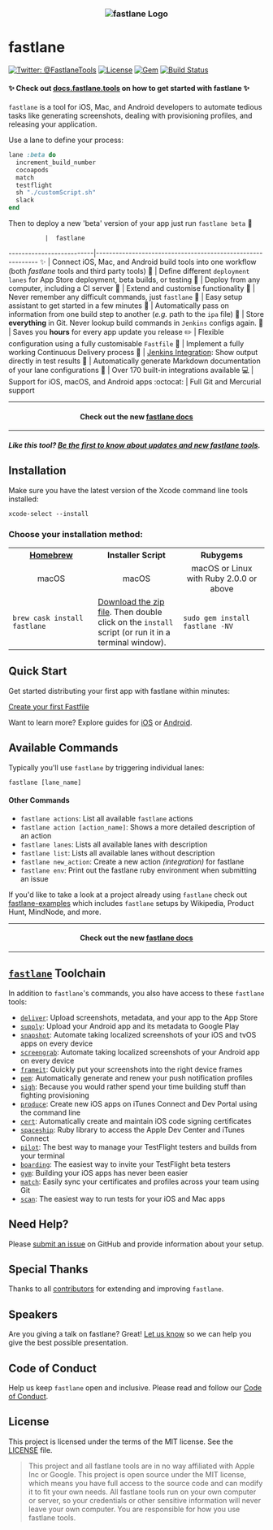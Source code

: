<h3 align="center">
  <img src="fastlane/assets/fastlane_text.png" alt="fastlane Logo" />
</h3>

fastlane
============

[![Twitter: @FastlaneTools](https://img.shields.io/badge/contact-@FastlaneTools-blue.svg?style=flat)](https://twitter.com/FastlaneTools)
[![License](https://img.shields.io/badge/license-MIT-green.svg?style=flat)](https://github.com/fastlane/fastlane/blob/master/LICENSE)
[![Gem](https://img.shields.io/gem/v/fastlane.svg?style=flat)](https://rubygems.org/gems/fastlane)
[![Build Status](https://img.shields.io/circleci/project/fastlane/fastlane/master.svg?style=flat)](https://circleci.com/gh/fastlane/fastlane)

#### ✨ Check out [docs.fastlane.tools](https://docs.fastlane.tools) on how to get started with fastlane ✨

`fastlane` is a tool for iOS, Mac, and Android developers to automate tedious tasks like generating screenshots, dealing with provisioning profiles, and releasing your application.

Use a lane to define your process:

```ruby
lane :beta do
  increment_build_number
  cocoapods
  match
  testflight
  sh "./customScript.sh"
  slack
end
```

Then to deploy a new 'beta' version of your app just run
`fastlane beta` :rocket:

              |  fastlane
--------------------------|------------------------------------------------------------
:sparkles: | Connect iOS, Mac, and Android build tools into one workflow (both _fastlane_ tools and third party tools)
:monorail: | Define different `deployment lanes` for App Store deployment, beta builds, or testing
:ship: | Deploy from any computer, including a CI server
:wrench: | Extend and customise functionality
:thought_balloon: | Never remember any difficult commands, just `fastlane`
:tophat: | Easy setup assistant to get started in a few minutes
:email: | Automatically pass on information from one build step to another (*e.g.* path to the `ipa` file)
:page_with_curl: | Store **everything** in Git. Never lookup build commands in `Jenkins` configs again.
:rocket: | Saves you **hours** for every app update you release
:pencil2: | Flexible configuration using a fully customisable `Fastfile`
:mountain_cableway: | Implement a fully working Continuous Delivery process
:ghost: | [Jenkins Integration](https://docs.fastlane.tools/best-practices/continuous-integration/#jenkins-integration): Show output directly in test results
:book: | Automatically generate Markdown documentation of your lane configurations
:hatching_chick: | Over 170 built-in integrations available
:computer: | Support for iOS, macOS, and Android apps
:octocat: | Full Git and Mercurial support

<hr />
<h4 align="center">
  Check out the new <a href="https://docs.fastlane.tools/">fastlane docs</a>
</h4>
<hr />

##### Like this tool? [Be the first to know about updates and new fastlane tools](https://tinyletter.com/krausefx).

## Installation
Make sure you have the latest version of the Xcode command line tools installed:

    xcode-select --install

### Choose your installation method:

<table width="100%" >
<tr>
<th width="33%"><a href="http://brew.sh">Homebrew</a></td>
<th width="33%">Installer Script</td>
<th width="33%">Rubygems</td>
</tr>
<tr>
<td width="33%" align="center">macOS</td>
<td width="33%" align="center">macOS</td>
<td width="33%" align="center">macOS or Linux with Ruby 2.0.0 or above</td>
</tr>
<tr> 
<td width="33%"><code>brew cask install fastlane</code></td>
<td width="33%"><a href="https://download.fastlane.tools/fastlane.zip">Download the zip file</a>. Then double click on the <code>install</code> script (or run it in a terminal window).</td>
<td width="33%"><code>sudo gem install fastlane -NV</code></td>
</tr>
</table>

## Quick Start

Get started distributing your first app with fastlane within minutes:

[Create your first Fastfile](https://fabric.io/features/distribution?utm_campaign=github_readme)

Want to learn more? Explore guides for [iOS](https://docs.fastlane.tools/getting-started/ios/setup/)
 or [Android](https://docs.fastlane.tools/getting-started/android/setup/).

## Available Commands

Typically you'll use `fastlane` by triggering individual lanes:

    fastlane [lane_name]

#### Other Commands

- `fastlane actions`: List all available `fastlane` actions
- `fastlane action [action_name]`: Shows a more detailed description of an action
- `fastlane lanes`: Lists all available lanes with description
- `fastlane list`: Lists all available lanes without description
- `fastlane new_action`: Create a new action *(integration)* for fastlane
- `fastlane env`: Print out the fastlane ruby environment when submitting an issue


If you'd like to take a look at a project already using `fastlane` check out [fastlane-examples](https://github.com/fastlane/examples) which includes `fastlane` setups by Wikipedia, Product Hunt, MindNode, and more.

<hr />
<h4 align="center">
  Check out the new <a href="https://docs.fastlane.tools/">fastlane docs</a>
</h4>
<hr />

## [`fastlane`](https://fastlane.tools) Toolchain

In addition to `fastlane`'s commands, you also have access to these `fastlane` tools:

- [`deliver`](https://github.com/fastlane/fastlane/tree/master/deliver): Upload screenshots, metadata, and your app to the App Store
- [`supply`](https://github.com/fastlane/fastlane/tree/master/supply): Upload your Android app and its metadata to Google Play
- [`snapshot`](https://github.com/fastlane/fastlane/tree/master/snapshot): Automate taking localized screenshots of your iOS and tvOS apps on every device
- [`screengrab`](https://github.com/fastlane/fastlane/tree/master/screengrab): Automate taking localized screenshots of your Android app on every device
- [`frameit`](https://github.com/fastlane/fastlane/tree/master/frameit): Quickly put your screenshots into the right device frames
- [`pem`](https://github.com/fastlane/fastlane/tree/master/pem): Automatically generate and renew your push notification profiles
- [`sigh`](https://github.com/fastlane/fastlane/tree/master/sigh): Because you would rather spend your time building stuff than fighting provisioning
- [`produce`](https://github.com/fastlane/fastlane/tree/master/produce): Create new iOS apps on iTunes Connect and Dev Portal using the command line
- [`cert`](https://github.com/fastlane/fastlane/tree/master/cert): Automatically create and maintain iOS code signing certificates
- [`spaceship`](https://github.com/fastlane/fastlane/tree/master/spaceship): Ruby library to access the Apple Dev Center and iTunes Connect
- [`pilot`](https://github.com/fastlane/fastlane/tree/master/pilot): The best way to manage your TestFlight testers and builds from your terminal
- [`boarding`](https://github.com/fastlane/boarding): The easiest way to invite your TestFlight beta testers
- [`gym`](https://github.com/fastlane/fastlane/tree/master/gym): Building your iOS apps has never been easier
- [`match`](https://github.com/fastlane/fastlane/tree/master/match): Easily sync your certificates and profiles across your team using Git
- [`scan`](https://github.com/fastlane/fastlane/tree/master/scan): The easiest way to run tests for your iOS and Mac apps

## Need Help?

Please [submit an issue](https://github.com/fastlane/fastlane/issues) on GitHub and provide information about your setup.

## Special Thanks

Thanks to all [contributors](https://github.com/fastlane/fastlane/graphs/contributors) for extending and improving `fastlane`.

## Speakers

Are you giving a talk on fastlane? Great! [Let us know](https://fastlane.tools/speaking) so we can help you give the best possible presentation. 

## Code of Conduct

Help us keep `fastlane` open and inclusive. Please read and follow our [Code of Conduct](https://github.com/fastlane/fastlane/blob/master/CODE_OF_CONDUCT.md).

## License

This project is licensed under the terms of the MIT license. See the [LICENSE](LICENSE) file.

> This project and all fastlane tools are in no way affiliated with Apple Inc or Google. This project is open source under the MIT license, which means you have full access to the source code and can modify it to fit your own needs. All fastlane tools run on your own computer or server, so your credentials or other sensitive information will never leave your own computer. You are responsible for how you use fastlane tools.
